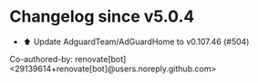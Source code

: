 # Changelog since v5.0.4
- ⬆️ Update AdguardTeam/AdGuardHome to v0.107.46 (#504)

Co-authored-by: renovate[bot] <29139614+renovate[bot]@users.noreply.github.com> 
